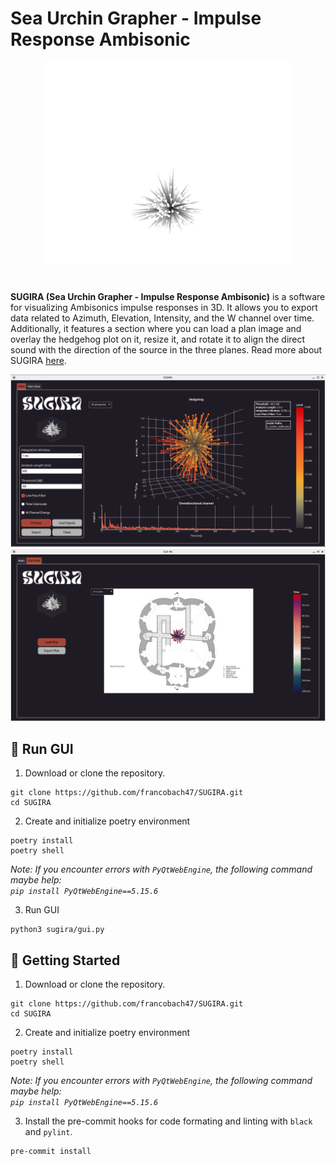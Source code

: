 # Sea Urchin Grapher - Impulse Response Ambisonic

<div align="center">
    <img src="docs/images/sugira_full_logo.png" alt="Logo" height="325"/>
</div>


<h1></h1>

<b>SUGIRA (Sea Urchin Grapher - Impulse Response Ambisonic)</b> is a software for visualizing Ambisonics impulse responses in 3D. It allows you to export data related to Azimuth, Elevation, Intensity, and the W channel over time. Additionally, it features a section where you can load a plan image and overlay the hedgehog plot on it, resize it, and rotate it to align the direct sound with the direction of the source in the three planes.
Read more about SUGIRA [here](https://drive.google.com/file/d/1BvkgkqBQRwxJuq8CgkdBS87597I2_OER/view?usp=sharing).

<div align="center">
    <img src="docs/images/GUI1_Main.png" alt="Logo" />
</div>

<div align="center">
    <img src="docs/images/GUI2_PLAN.png" alt="Logo" />
</div>

 ## 🚀 Run GUI

1. Download or clone the repository.
 ```
 git clone https://github.com/francobach47/SUGIRA.git
cd SUGIRA
 ```

2. Create and initialize poetry environment

```
poetry install
poetry shell
```

*Note: If you encounter errors with `PyQtWebEngine`, the following command maybe help: <br>```pip install PyQtWebEngine==5.15.6```*


3. Run GUI

```
python3 sugira/gui.py
```

 ## 🌱 Getting Started


1. Download or clone the repository.
 ```
 git clone https://github.com/francobach47/SUGIRA.git
cd SUGIRA
 ```

2. Create and initialize poetry environment

```
poetry install
poetry shell
```

*Note: If you encounter errors with `PyQtWebEngine`, the following command maybe help: <br>```pip install PyQtWebEngine==5.15.6```*

3. Install the pre-commit hooks for code formating and linting with `black` and `pylint`.

```
pre-commit install
```

<h1></h1>
